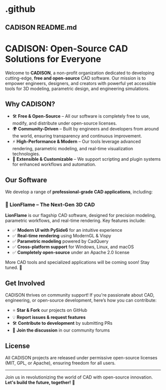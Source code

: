 # .github

## CADISON README.md

# CADISON: Open-Source CAD Solutions for Everyone

Welcome to **CADISON**, a non-profit organization dedicated to developing cutting-edge, **free and open-source** CAD software. Our mission is to empower engineers, designers, and creators with powerful yet accessible tools for 3D modeling, parametric design, and engineering simulations.

## Why CADISON?
- 🛠 **Free & Open-Source** – All our software is completely free to use, modify, and distribute under open-source licenses.
- 🌍 **Community-Driven** – Built by engineers and developers from around the world, ensuring transparency and continuous improvement.
- ⚡ **High-Performance & Modern** – Our tools leverage advanced rendering, parametric modeling, and real-time visualization technologies.
- 🔧 **Extensible & Customizable** – We support scripting and plugin systems for enhanced workflows and automation.

## Our Software
We develop a range of **professional-grade CAD applications**, including:

### 🚀 LionFlame – The Next-Gen 3D CAD
**LionFlame** is our flagship CAD software, designed for precision modeling, parametric workflows, and real-time rendering. Key features include:
- ✅ **Modern UI with PySide6** for an intuitive experience
- ✅ **Real-time rendering** using ModernGL & Vispy
- ✅ **Parametric modeling** powered by CadQuery
- ✅ **Cross-platform support** for Windows, Linux, and macOS
- ✅ **Completely open-source** under an Apache 2.0 license

More CAD tools and specialized applications will be coming soon! Stay tuned. 🚀

## Get Involved
CADISON thrives on community support! If you're passionate about CAD, engineering, or open-source development, here’s how you can contribute:
- ⭐ **Star & Fork** our projects on GitHub
- 💡 **Report issues & request features**
- 🛠 **Contribute to development** by submitting PRs
- 💬 **Join the discussion** in our community forums

## License
All CADISON projects are released under permissive open-source licenses (MIT, GPL, or Apache), ensuring freedom for all users.

---

Join us in revolutionizing the world of CAD with open-source innovation. **Let's build the future, together!** 🚀

